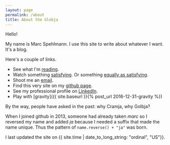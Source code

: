 ```yaml
---
layout: page
permalink: /about
title: About the Globja
---
```

Hello!

My name is Marc Spehlmann. I use this site to write about whatever I want. It's a blog.

Here's a couple of links.

*  See what I'm [reading](/reading).
*  Watch something [satisfying](http://i.imgur.com/AqLvXJh.gifv). Or something [equally as satisfying](https://gfycat.com/thatalivedogwoodclubgall).
*  Shoot me an [email](mailto:marc.spehlmann@gmail.com).
*  Find this very site on my [github page](https://github.com/cramja).
*  See my professional profile on [LinkedIn](https://www.linkedin.com/pub/marc-spehlmann/8b/25/a6/).
*  Play with [gravity]({{ site.baseurl }}{% post_url 2016-12-31-gravity %})

By the way, people have asked in the past: why Cramja, why Golbja?

When I joined github in 2013, someone had already taken _marc_ so I reversed my name and added _ja_ because I needed a suffix that made the name unique. Thus the pattern of `name.reverse() + "ja"` was born.

I last updated the site on {{ site.time | date_to_long_string: "ordinal", "US"}}.